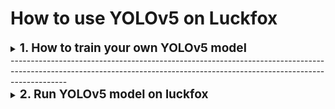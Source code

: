 # How to use YOLOv5 on Luckfox
<details>
<summary> <span style="font-size: 19px; font-weight: bold;">1. How to train your own YOLOv5 model </summary>

This section will help you to train your own YOLOv5 model from Pytorch to ONNX to RKNN based on one of the [Luckfox tutorials](https://wiki.luckfox.com/Luckfox-Pico/Luckfox-Pico-RKNN-Test/) with Ubuntu 20.04 and Python version 3.8.

*NOTE: For others versions please check the [Luckfox tutorials](https://wiki.luckfox.com/Luckfox-Pico/).*

## 1.1 Getting Started
### 1.1.1 Prerequisites

* [YOLOv5 installed](https://github.com/ultralytics/yolov5.git)
* [RKNN-Toolkit2 downloaded](https://github.com/rockchip-linux/rknn-toolkit2) 
* Install Python Environment

        sudo apt-get update
        sudo apt-get install python3 python3-dev python3-pip
        sudo apt-get install libxslt1-dev zlib1g zlib1g-dev libglib2.0-0 libsm6 libgl1-mesa-glx libprotobuf-dev gcc

* *(Recommended)*  Create a virtual environment. Example: 

        cd rknn-toolkit2
        python3 -m venv rknn-toolkit2-env


## 1.2 Install RKNN-Toolkit2 Dependencies
* Activate the virtual environment
    `source rknn-toolkit2-env/bin/activate` and install the requirements. `pip3 install -r rknn-toolkit2/packages/requirements_cp38-1.6.0.txt`

*NOTE: If an error occurs, try: `pip3 install -r rknn-toolkit2/packages/requirements_cp38-1.6.0.txt -i https://pypi.mirrors.ustc.edu.cn/simple/`*
## 1.3 Install RKNN-Toolkit2
* `pip3 install rknn-toolkit2/packages/rknn_toolkit2-1.6.0+81f21f4d-cp38-cp38-linux_x86_64.whl`

If there are no errors after executing the following command, the installation is successful:

        python3
        from rknn.api import RKNN
 ![MENU](/Documentation/Images/successRKNN.png)

</details>
--------------------------------------------------------------------------------------------------------------------------------------------------------------------------
<details>
<summary> <span style="font-size: 19px; font-weight: bold;">2. Run YOLOv5 model on luckfox </summary>

This section will help you to run a trained model of yolov5 on luckfox pico pro.

## 2.1 Getting Started

### 2.1.1 Prerequisites

* [Luckfox Pico Pro](https://www.luckfox.com/EN-Luckfox-Pico-Pro)
* [Pre-trained YOLOv5 model](#11-getting-started)
* [Luckfox SDK installed in home directory](https://github.com/LuckfoxTECH/luckfox-pico.git)

## 2.2 How to build
1. Go to the directory `cd Humanoids/setup/luckfox/demos`
2. Run `./build_yolo.sh`
 - *NOTE: If you do not have installed the Luckfox SDK in your home directory (`/home/user/luckfox-pico`) the script will fail.*
 - It will show a menu *PUMAS SOFTWARE FOR LUCKFOX BOARD*. Choose 1 and Enter.
 ![MENU](/Documentation/Images/menu_sdk.jpeg)
 3. Once built, `install/` directory is generated, then copy those files using ssh to luckfox root directory.
* `cd install`
* `scp -r luckfox_pico_rtsp_yolov5_demo/root@<your_luckfox_ip>:/root`
- *NOTE: The password for Luckfox ssh is always "luckfox"*
## 2.3 How to run
1. Go to Luckfox ssh `ssh root@<your_luckfox_ip>`, then 
`cd luckfox_pico_rtsp_yolov5_demo/` and run with `./luckfox_pico_rtsp_yolov5`

2. To only visualize the model running on the luckfox pico camera, on your computer, run: 

        ffplay -flags low_delay -probesize 32 -vf setpts=0 rtsp://<your_luckfox_ip>/live/0


3. Yoy will be able to see the model running.
![YOLO running](/Documentation/Images/yolorunning.jpeg)
